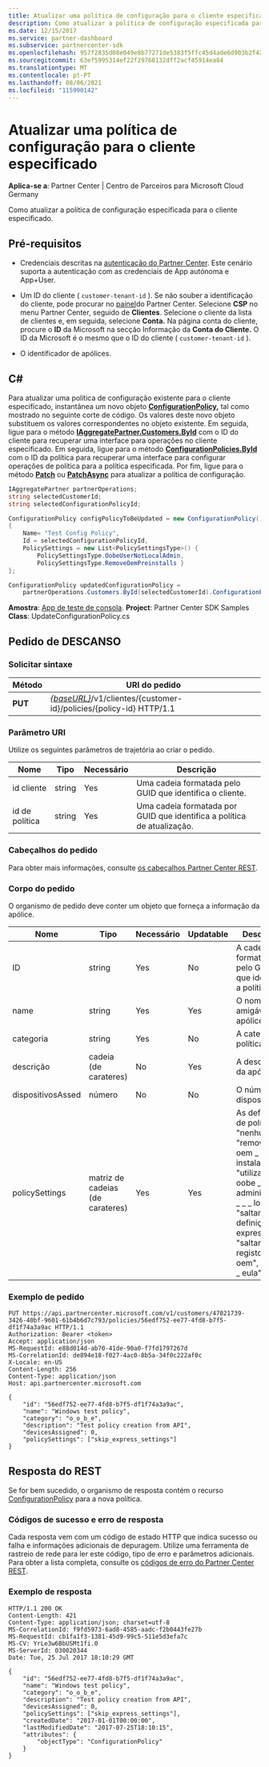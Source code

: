 ```yaml
---
title: Atualizar uma política de configuração para o cliente especificado
description: Como atualizar a política de configuração especificada para o cliente especificado.
ms.date: 12/15/2017
ms.service: partner-dashboard
ms.subservice: partnercenter-sdk
ms.openlocfilehash: 957f2835d08e049e8b77271de5383f5ffc45d4ade6d903b2f42757dd4e707a05
ms.sourcegitcommit: 63ef5995314ef22f29768132dff2acf45914ea84
ms.translationtype: MT
ms.contentlocale: pt-PT
ms.lasthandoff: 08/06/2021
ms.locfileid: "115990142"
---
```

# <a name="update-a-configuration-policy-for-the-specified-customer"></a>Atualizar uma política de configuração para o cliente especificado

**Aplica-se a**: Partner Center | Centro de Parceiros para Microsoft Cloud Germany

Como atualizar a política de configuração especificada para o cliente especificado.

## <a name="prerequisites"></a>Pré-requisitos

- Credenciais descritas na [autenticação do Partner Center](partner-center-authentication.md). Este cenário suporta a autenticação com as credenciais de App autónoma e App+User.

- Um ID do cliente ( `customer-tenant-id` ). Se não souber a identificação do cliente, pode procurar no [painel](https://partner.microsoft.com/dashboard)do Partner Center. Selecione **CSP** no menu Partner Center, seguido de **Clientes**. Selecione o cliente da lista de clientes e, em seguida, selecione **Conta.** Na página conta do cliente, procure o **ID** da Microsoft na secção Informação da **Conta do Cliente.** O ID da Microsoft é o mesmo que o ID do cliente ( `customer-tenant-id` ).

- O identificador de apólices.

## <a name="c"></a>C\#

Para atualizar uma política de configuração existente para o cliente especificado, instantânea um novo objeto [**ConfigurationPolicy,**](/dotnet/api/microsoft.store.partnercenter.models.devicesdeployment.configurationpolicy) tal como mostrado no seguinte corte de código. Os valores deste novo objeto substituem os valores correspondentes no objeto existente. Em seguida, ligue para o método [**IAggregatePartner.Customers.ById**](/dotnet/api/microsoft.store.partnercenter.customers.icustomercollection.byid) com o ID do cliente para recuperar uma interface para operações no cliente especificado. Em seguida, ligue para o método [**ConfigurationPolicies.ById**](/dotnet/api/microsoft.store.partnercenter.devicesdeployment.iconfigurationpolicycollection.byid) com o ID da política para recuperar uma interface para configurar operações de política para a política especificada. Por fim, ligue para o método [**Patch**](/dotnet/api/microsoft.store.partnercenter.devicesdeployment.iconfigurationpolicy.patch) ou [**PatchAsync**](/dotnet/api/microsoft.store.partnercenter.devicesdeployment.iconfigurationpolicy.patchasync) para atualizar a política de configuração.

``` csharp
IAggregatePartner partnerOperations;
string selectedCustomerId;
string selectedConfigurationPolicyId;

ConfigurationPolicy configPolicyToBeUpdated = new ConfigurationPolicy()
{
    Name= "Test Config Policy",
    Id = selectedConfigurationPolicyId,
    PolicySettings = new List<PolicySettingsType>() {
        PolicySettingsType.OobeUserNotLocalAdmin,
        PolicySettingsType.RemoveOemPreinstalls }
};

ConfigurationPolicy updatedConfigurationPolicy =
    partnerOperations.Customers.ById(selectedCustomerId).ConfigurationPolicies.ById(selectedConfigurationPolicyId).Patch(configPolicyToBeUpdated);
```

**Amostra**: [App de teste de consola](console-test-app.md). **Project**: Partner Center SDK Samples **Class**: UpdateConfigurationPolicy.cs

## <a name="rest-request"></a>Pedido de DESCANSO

### <a name="request-syntax"></a>Solicitar sintaxe

| Método  | URI do pedido                                                                                          |
|---------|------------------------------------------------------------------------------------------------------|
| **PUT** | [*{baseURL}*](partner-center-rest-urls.md)/v1/clientes/{customer-id}/policies/{policy-id} HTTP/1.1 |

### <a name="uri-parameter"></a>Parâmetro URI

Utilize os seguintes parâmetros de trajetória ao criar o pedido.

| Nome        | Tipo   | Necessário | Descrição                                                   |
|-------------|--------|----------|---------------------------------------------------------------|
| id cliente | string | Yes      | Uma cadeia formatada pelo GUID que identifica o cliente.         |
| id de política   | string | Yes      | Uma cadeia formatada por GUID que identifica a política de atualização. |

### <a name="request-headers"></a>Cabeçalhos do pedido

Para obter mais informações, consulte [os cabeçalhos Partner Center REST](headers.md).

### <a name="request-body"></a>Corpo do pedido

O organismo de pedido deve conter um objeto que forneça a informação da apólice.

| Nome            | Tipo             | Necessário | Updatable | Descrição                                                                                                                                              |
|-----------------|------------------|----------|-----------|----------------------------------------------------------------------------------------------------------------------------------------------------------|
| ID              | string           | Yes      | No        | A cadeia formatada pelo GUID que identifica a política.                                                                                                    |
| name            | string           | Yes      | Yes       | O nome amigável da apólice.                                                                                                                         |
| categoria        | string           | Yes      | No        | A categoria política.                                                                                                                                     |
| descrição     | cadeia (de carateres)           | No       | Yes       | A descrição da apólice.                                                                                                                                  |
| dispositivosAssed | número           | No       | No        | O número de dispositivos.                                                                                                                                   |
| policySettings  | matriz de cadeias (de carateres) | Yes      | Yes       | As definições de política: "nenhum", "remover \_ oem \_ pré-instalações", "utilizador oobe \_ não administrador \_ \_ \_ local", "saltar \_ as \_ definições expressas", "saltar \_ o registo de \_ oem", "saltar \_ eula". |

### <a name="request-example"></a>Exemplo de pedido

```http
PUT https://api.partnercenter.microsoft.com/v1/customers/47021739-3426-40bf-9601-61b4b6d7c793/policies/56edf752-ee77-4fd8-b7f5-df1f74a3a9ac HTTP/1.1
Authorization: Bearer <token>
Accept: application/json
MS-RequestId: e88d014d-ab70-41de-90a0-f7fd1797267d
MS-CorrelationId: de894e18-f027-4ac0-8b5a-34f0c222af0c
X-Locale: en-US
Content-Length: 256
Content-Type: application/json
Host: api.partnercenter.microsoft.com

{
    "id": "56edf752-ee77-4fd8-b7f5-df1f74a3a9ac",
    "name": "Windows test policy",
    "category": "o_o_b_e",
    "description": "Test policy creation from API",
    "devicesAssigned": 0,
    "policySettings": ["skip_express_settings"]
}
```

## <a name="rest-response"></a>Resposta do REST

Se for bem sucedido, o organismo de resposta contém o recurso [ConfigurationPolicy](device-deployment-resources.md#configurationpolicy) para a nova política.

### <a name="response-success-and-error-codes"></a>Códigos de sucesso e erro de resposta

Cada resposta vem com um código de estado HTTP que indica sucesso ou falha e informações adicionais de depuragem. Utilize uma ferramenta de rastreio de rede para ler este código, tipo de erro e parâmetros adicionais. Para obter a lista completa, consulte os [códigos de erro do Partner Center REST](error-codes.md).

### <a name="response-example"></a>Exemplo de resposta

```http
HTTP/1.1 200 OK
Content-Length: 421
Content-Type: application/json; charset=utf-8
MS-CorrelationId: f9fd5973-6ad8-4585-aadc-f2b0443fe27b
MS-RequestId: cb1fa1f3-1381-45d9-99c5-511e5d3efa7c
MS-CV: YrLe3w6BbUSMt1fi.0
MS-ServerId: 030020344
Date: Tue, 25 Jul 2017 18:10:29 GMT

{
    "id": "56edf752-ee77-4fd8-b7f5-df1f74a3a9ac",
    "name": "Windows test policy",
    "category": "o_o_b_e",
    "description": "Test policy creation from API",
    "devicesAssigned": 0,
    "policySettings": ["skip_express_settings"],
    "createdDate": "2017-01-01T00:00:00",
    "lastModifiedDate": "2017-07-25T18:10:15",
    "attributes": {
        "objectType": "ConfigurationPolicy"
    }
}
```
